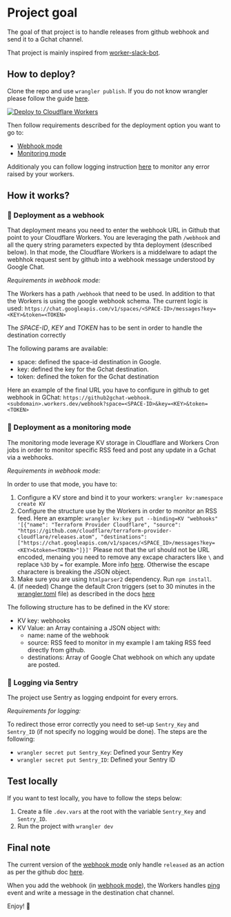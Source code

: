 # Project goal

The goal of that project is to handle releases from github webhook and send it to a Gchat channel.

That project is mainly inspired from [worker-slack-bot](https://github.com/codewithkristian/workers-slack-bot).

## How to deploy?

Clone the repo and use `wrangler publish`. If you do not know wrangler please follow the guide [here](https://developers.cloudflare.com/workers/get-started/guide/). 

[![Deploy to Cloudflare Workers](https://deploy.workers.cloudflare.com/button)](https://deploy.workers.cloudflare.com/?url=https://github.com/vences/github2gchat-webhook)

Then follow requirements described for the deployment option you want to go to:
- [Webhook mode](#deployment-as-a-webhook)
- [Monitoring mode](#deployment-as-a-monitoring-mode)

Additionaly you can follow logging instruction [here](logging-via-sentry) to monitor any error raised by your workers.

## How it works?

### :link: Deployment as a webhook

That deployment means you need to enter the webhook URL in Github that point to your Cloudflare Workers. You are leveraging the path `/webhook` and all the query string parameters expected by thta deployment (described below). In that mode, the Cloudflare Workers is a middelware to adapt the webhhok request sent by github into a webhook message understood by Google Chat. 

*Requirements in webhook mode:*

The Workers has a path `/webhook` that need to be used. 
In addition to that the Workers is using the google webhook schema. The current logic is used: 
`https://chat.googleapis.com/v1/spaces/<SPACE-ID>/messages?key=<KEY>&token=<TOKEN>`

The _SPACE-ID_, _KEY_ and _TOKEN_ has to be sent in order to handle the destination correctly

The following params are available:
- space: defined the space-id destination in Google. 
- key: defined the key for the Gchat destination.
- token: defined the token for the Gchat destination

Here an example of the final URL you have to configure in github to get webhook in GChat: `https://github2gchat-webhook.<subdomain>.workers.dev/webhook?space=<SPACE-ID>&key=<KEY>&token=<TOKEN>`

### :mag_right: Deployment as a monitoring mode

The monitoring mode leverage KV storage in Cloudflare and Workers Cron jobs in order to monitor specific RSS feed and post any update in a Gchat via a webhooks. 

*Requirements in webhook mode:*

In order to use that mode, you have to:

1. Configure a KV store and bind it to your workers: `wrangler kv:namespace create KV`
2. Configure the structure use by the Workers in order to monitor an RSS feed. Here an example:
`wrangler kv:key put --binding=KV "webhooks" '[{"name": "Terraform Provider Cloudflare", "source": "https://github.com/cloudflare/terraform-provider-cloudflare/releases.atom", "destinations": ["https://chat.googleapis.com/v1/spaces/<SPACE_ID>/messages?key=<KEY>&token=<TOKEN>"]}]'`
Please not that the url should not be URL encoded, menaing you need to remove any excape characters like `\` and replace `%3D` by `=` for example. More info [here](https://www.w3schools.com/tags/ref_urlencode.ASP#:~:text=ASCII%20Encoding%20Reference). Otherwise the escape charactere is breaking the JSON object. 
3. Make sure you are using `htmlparser2` dependency. Run `npm install`.
4. (if needed) Change the default Cron triggers (set to 30 minutes in the [wrangler.toml](wrangler.toml) file) as described in the docs [here](https://developers.cloudflare.com/workers/platform/cron-triggers/)

The following structure has to be defined in the KV store:
- KV key: webhooks
- KV Value: an Array containing a JSON object with:
  - name: name of the webhook
  - source: RSS feed to monitor in my example I am taking RSS feed directly from github.
  - destinations: Array of Google Chat webhook on which any update are posted.

### :bell: Logging via Sentry

The project use Sentry as logging endpoint for every errors. 

*Requirements for logging:*

To redirect those error correctly you need to set-up `Sentry_Key` and `Sentry_ID` (if not specify no logging would be done). 
The steps are the following:
- `wrangler secret put Sentry_Key`: Defined your Sentry Key
- `wrangler secret put Sentry_ID`: Defined your Sentry ID

## Test locally

If you want to test locally, you have to follow the steps below:
1. Create a file `.dev.vars` at the root with the variable `Sentry_Key` and `Sentry_ID`.
2. Run the project with `wrangler dev`

## Final note

The current version of the [webhook mode](deployment-as-a-webhook) only handle `released` as an action as per the github doc [here](https://docs.github.com/en/developers/webhooks-and-events/webhooks/webhook-events-and-payloads#release). 

When you add the webhook (in [webhook mode](deployment-as-a-webhook)), the Workers handles [ping](https://docs.github.com/en/developers/webhooks-and-events/webhooks/webhook-events-and-payloads#ping) event and write a message in the destination chat channel. 

Enjoy! :tada: